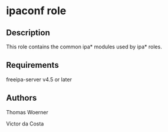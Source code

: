 ipaconf role
==============

Description
-----------

This role contains the common ipa* modules used by ipa* roles.

Requirements
------------

freeipa-server v4.5 or later

Authors
-------

Thomas Woerner

Victor da Costa
